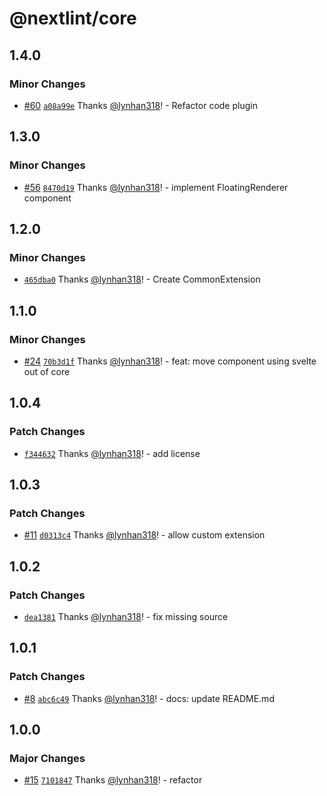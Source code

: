 # @nextlint/core

## 1.4.0

### Minor Changes

- [#60](https://github.com/sveltor/nextlint/pull/60) [`a08a99e`](https://github.com/sveltor/nextlint/commit/a08a99ee8acfd39f74a3756b8b33188ccf1217ed) Thanks [@lynhan318](https://github.com/lynhan318)! - Refactor code plugin

## 1.3.0

### Minor Changes

- [#56](https://github.com/sveltor/nextlint/pull/56) [`8470d19`](https://github.com/sveltor/nextlint/commit/8470d19c041c465e4387453eb996becc550538a2) Thanks [@lynhan318](https://github.com/lynhan318)! - implement FloatingRenderer component

## 1.2.0

### Minor Changes

- [`465dba0`](https://github.com/sveltor/nextlint/commit/465dba081a8b36bd65b1447cd8a9b6f2d206c176) Thanks [@lynhan318](https://github.com/lynhan318)! - Create CommonExtension

## 1.1.0

### Minor Changes

- [#24](https://github.com/sveltor/nextlint/pull/24) [`70b3d1f`](https://github.com/sveltor/nextlint/commit/70b3d1faf8fa1c6926e847a34af05d1b5e32f37a) Thanks [@lynhan318](https://github.com/lynhan318)! - feat: move component using svelte out of core

## 1.0.4

### Patch Changes

- [`f344632`](https://github.com/sveltor/nextlint/commit/f344632a42f2fb84dc7e0afeb2518e27cbc57e22) Thanks [@lynhan318](https://github.com/lynhan318)! - add license

## 1.0.3

### Patch Changes

- [#11](https://github.com/sveltor/nextlint/pull/11) [`d0313c4`](https://github.com/sveltor/nextlint/commit/d0313c4bc3e8d3c95089ac3a02001fe08820bfeb) Thanks [@lynhan318](https://github.com/lynhan318)! - allow custom extension

## 1.0.2

### Patch Changes

- [`dea1381`](https://github.com/sveltor/nextlint/commit/dea1381fd6756bdda5f0a8c8964d967ebbdaabaa) Thanks [@lynhan318](https://github.com/lynhan318)! - fix missing source

## 1.0.1

### Patch Changes

- [#8](https://github.com/sveltor/nextlint/pull/8) [`abc6c49`](https://github.com/sveltor/nextlint/commit/abc6c4902201aec495a33d0e62848e437ab90e95) Thanks [@lynhan318](https://github.com/lynhan318)! - docs: update README.md

## 1.0.0

### Major Changes

- [#15](https://github.com/sveltor/sveltor/pull/15) [`7101847`](https://github.com/sveltor/sveltor/commit/7101847a92b088f95f451d883cd504d619fef358) Thanks [@lynhan318](https://github.com/lynhan318)! - refactor
